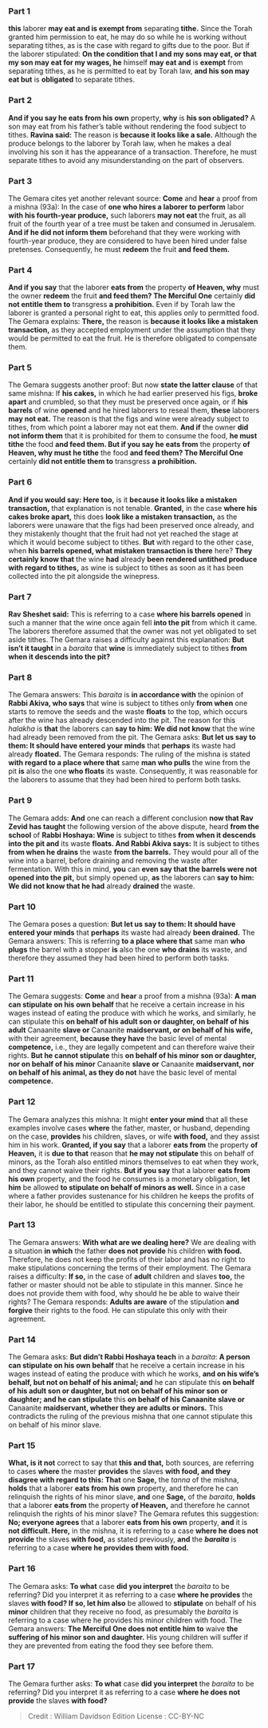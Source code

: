 
### Part 1
<b>this</b> laborer <b>may eat and is exempt from</b> separating <b>tithe.</b> Since the Torah granted him permission to eat, he may do so while he is working without separating tithes, as is the case with regard to gifts due to the poor. But if the laborer stipulated: <b>On the condition that I and my sons may eat, or that my son may eat for my wages, he</b> himself <b>may eat and</b> is <b>exempt</b> from separating tithes, as he is permitted to eat by Torah law, <b>and his son may eat but</b> is <b>obligated</b> to separate tithes.

### Part 2
<b>And if you say he eats from his own</b> property, <b>why</b> is <b>his son obligated?</b> A son may eat from his father’s table without rendering the food subject to tithes. <b>Ravina said:</b> The reason is <b>because it looks like a sale.</b> Although the produce belongs to the laborer by Torah law, when he makes a deal involving his son it has the appearance of a transaction. Therefore, he must separate tithes to avoid any misunderstanding on the part of observers.

### Part 3
The Gemara cites yet another relevant source: <b>Come</b> and <b>hear</b> a proof from a mishna (93a): In the case of <b>one who hires a laborer to perform</b> labor <b>with his fourth-year produce,</b> such laborers <b>may not eat</b> the fruit, as all fruit of the fourth year of a tree must be taken and consumed in Jerusalem. <b>And if he did not inform them</b> beforehand that they were working with fourth-year produce, they are considered to have been hired under false pretenses. Consequently, he must <b>redeem</b> the fruit <b>and feed them.</b>

### Part 4
<b>And if you say</b> that the laborer <b>eats from</b> the property <b>of Heaven, why</b> must the owner <b>redeem</b> the fruit <b>and feed them? The Merciful One</b> certainly <b>did not entitle them to</b> transgress <b>a prohibition.</b> Even if by Torah law the laborer is granted a personal right to eat, this applies only to permitted food. The Gemara explains: <b>There,</b> the reason is <b>because it looks like a mistaken transaction,</b> as they accepted employment under the assumption that they would be permitted to eat the fruit. He is therefore obligated to compensate them.

### Part 5
The Gemara suggests another proof: But now <b>state the latter clause</b> of that same mishna: If <b>his cakes,</b> in which he had earlier preserved his figs, <b>broke apart</b> and crumbled, so that they must be preserved once again, or if <b>his barrels</b> of wine <b>opened</b> and he hired laborers to reseal them, <b>these</b> laborers <b>may not eat.</b> The reason is that the figs and wine were already subject to tithes, from which point a laborer may not eat them. <b>And if</b> the owner <b>did not inform them</b> that it is prohibited for them to consume the food, <b>he must tithe</b> the food <b>and feed them. But if you say he eats from</b> the property <b>of Heaven, why must he tithe</b> the food <b>and feed them? The Merciful One</b> certainly <b>did not entitle them to</b> transgress <b>a prohibition.</b>

### Part 6
<b>And if you would say: Here too,</b> is it <b>because it looks like a mistaken transaction,</b> that explanation is not tenable. <b>Granted,</b> in the case <b>where his cakes broke apart,</b> this does <b>look like a mistaken transaction,</b> as the laborers were unaware that the figs had been preserved once already, and they mistakenly thought that the fruit had not yet reached the stage at which it would become subject to tithes. <b>But</b> with regard to the other case, when <b>his barrels opened, what mistaken transaction is there</b> here? <b>They certainly know that</b> the wine <b>had</b> already <b>been rendered untithed produce with regard to tithes,</b> as wine is subject to tithes as soon as it has been collected into the pit alongside the winepress.

### Part 7
<b>Rav Sheshet said:</b> This is referring to a case <b>where his barrels opened</b> in such a manner that the wine once again fell <b>into the pit</b> from which it came. The laborers therefore assumed that the owner was not yet obligated to set aside tithes. The Gemara raises a difficulty against this explanation: <b>But isn’t it taught</b> in a <i>baraita</i> that <b>wine</b> is immediately subject to tithes <b>from when it descends into the pit?</b>

### Part 8
The Gemara answers: This <i>baraita</i> is <b>in accordance with</b> the opinion of <b>Rabbi Akiva, who says</b> that wine is subject to tithes only <b>from when</b> one starts to remove the seeds and the waste <b>floats</b> to the top, which occurs after the wine has already descended into the pit. The reason for this <i>halakha</i> is <b>that</b> the laborers can <b>say to him: We did not know</b> that the wine had already been removed from the pit. The Gemara asks: <b>But let us say to them: It should have entered your minds</b> that <b>perhaps</b> its waste had already <b>floated.</b> The Gemara responds: The ruling of the mishna is stated <b>with regard to a place where that</b> same <b>man who pulls</b> the wine from the pit <b>is</b> also the one <b>who floats</b> its waste. Consequently, it was reasonable for the laborers to assume that they had been hired to perform both tasks.

### Part 9
The Gemara adds: <b>And</b> one can reach a different conclusion <b>now that Rav Zevid has taught</b> the following version of the above dispute, heard <b>from the school</b> of <b>Rabbi Hoshaya: Wine</b> is subject to tithes <b>from when it descends into the pit and</b> its waste <b>floats. And Rabbi Akiva says:</b> It is subject to tithes <b>from when he drains</b> the waste <b>from the barrels.</b> They would pour all of the wine into a barrel, before draining and removing the waste after fermentation. With this in mind, <b>you</b> can <b>even say that the barrels were not opened into the pit,</b> but simply opened up, <b>as</b> the laborers can <b>say to him: We did not know that he had</b> already <b>drained</b> the waste.

### Part 10
The Gemara poses a question: <b>But let us say to them: It should have entered your minds</b> that <b>perhaps</b> its waste had already <b>been drained.</b> The Gemara answers: This is referring <b>to a place where that</b> same man <b>who plugs</b> the barrel with a stopper <b>is</b> also the one <b>who drains</b> its waste, and therefore they assumed they had been hired to perform both tasks.

### Part 11
The Gemara suggests: <b>Come</b> and <b>hear</b> a proof from a mishna (93a): <b>A man can stipulate on his own behalf</b> that he receive a certain increase in his wages instead of eating the produce with which he works, and similarly, he can stipulate this <b>on behalf of his adult son or daughter, on behalf of his adult</b> Canaanite <b>slave or</b> Canaanite <b>maidservant, or on behalf of his wife,</b> with their agreement, <b>because they have</b> the basic level of mental <b>competence,</b> i.e., they are legally competent and can therefore waive their rights. <b>But he cannot stipulate</b> this <b>on behalf of his minor son or daughter, nor on behalf of his minor</b> Canaanite <b>slave or</b> Canaanite <b>maidservant, nor on behalf of his animal, as they do not</b> have the basic level of mental <b>competence.</b>

### Part 12
The Gemara analyzes this mishna: It might <b>enter your mind</b> that all these examples involve cases <b>where</b> the father, master, or husband, depending on the case, <b>provides</b> his children, slaves, or wife <b>with food,</b> and they assist him in his work. <b>Granted, if you say</b> that a laborer <b>eats from</b> the property <b>of Heaven,</b> it is <b>due to that</b> reason that <b>he may not stipulate</b> this on behalf of minors, as the Torah also entitled minors themselves to eat when they work, and they cannot waive their rights. <b>But if you say</b> that a laborer <b>eats from his own</b> property, and the food he consumes is a monetary obligation, <b>let him</b> be allowed <b>to stipulate on behalf of minors as well.</b> Since in a case where a father provides sustenance for his children he keeps the profits of their labor, he should be entitled to stipulate this concerning their payment.

### Part 13
The Gemara answers: <b>With what are we dealing here?</b> We are dealing with a situation <b>in which</b> the father <b>does not provide</b> his children <b>with food.</b> Therefore, he does not keep the profits of their labor and has no right to make stipulations concerning the terms of their employment. The Gemara raises a difficulty: <b>If so,</b> in the case of <b>adult</b> children and slaves <b>too,</b> the father or master should not be able to stipulate in this manner. Since he does not provide them with food, why should he be able to waive their rights? The Gemara responds: <b>Adults are aware</b> of the stipulation <b>and forgive</b> their rights to the food. He can stipulate this only with their agreement.

### Part 14
The Gemara asks: <b>But didn’t Rabbi Hoshaya teach</b> in a <i>baraita</i>: <b>A person can stipulate on his own behalf</b> that he receive a certain increase in his wages instead of eating the produce with which he works, <b>and on his wife’s behalf, but not on behalf of his animal; and</b> he can stipulate this <b>on behalf of his adult son or daughter, but not on behalf of his minor son or daughter; and he can stipulate</b> this <b>on behalf of his Canaanite slave or</b> Canaanite <b>maidservant, whether they are adults or minors.</b> This contradicts the ruling of the previous mishna that one cannot stipulate this on behalf of his minor slave.

### Part 15
<b>What, is it not</b> correct to say that <b>this and that,</b> both sources, are referring to cases <b>where</b> the master <b>provides</b> the slaves <b>with food, and they disagree with regard to this: That</b> one <b>Sage,</b> the <i>tanna</i> of the mishna, <b>holds</b> that a laborer <b>eats from his own</b> property, and therefore he can relinquish the rights of his minor slave, <b>and</b> one <b>Sage,</b> of the <i>baraita</i>, <b>holds</b> that a laborer <b>eats from</b> the property <b>of Heaven,</b> and therefore he cannot relinquish the rights of his minor slave? The Gemara refutes this suggestion: <b>No; everyone agrees</b> that a laborer <b>eats from his own</b> property, <b>and</b> it is <b>not difficult. Here,</b> in the mishna, it is referring to a case <b>where he does not provide</b> the slaves <b>with food,</b> as stated previously, <b>and</b> the <b><i>baraita</i></b> is referring to a case <b>where he provides them with food.</b>

### Part 16
The Gemara asks: <b>To what</b> case <b>did you interpret</b> the <i>baraita</i> to be referring? Did you interpret it as referring to a case <b>where he provides</b> the slaves <b>with food? If so, let him also</b> be allowed to <b>stipulate</b> on behalf of his <b>minor</b> children that they receive no food, as presumably the <i>baraita</i> is referring to a case where he provides his minor children with food. The Gemara answers: <b>The Merciful One does not entitle him to</b> waive <b>the suffering of his minor son and daughter.</b> His young children will suffer if they are prevented from eating the food they see before them.

### Part 17
The Gemara further asks: <b>To what</b> case <b>did you interpret</b> the <i>baraita</i> to be referring? Did you interpret it as referring to a case <b>where he does not provide</b> the slaves <b>with food?</b>

>Credit : William Davidson Edition
>License : CC-BY-NC